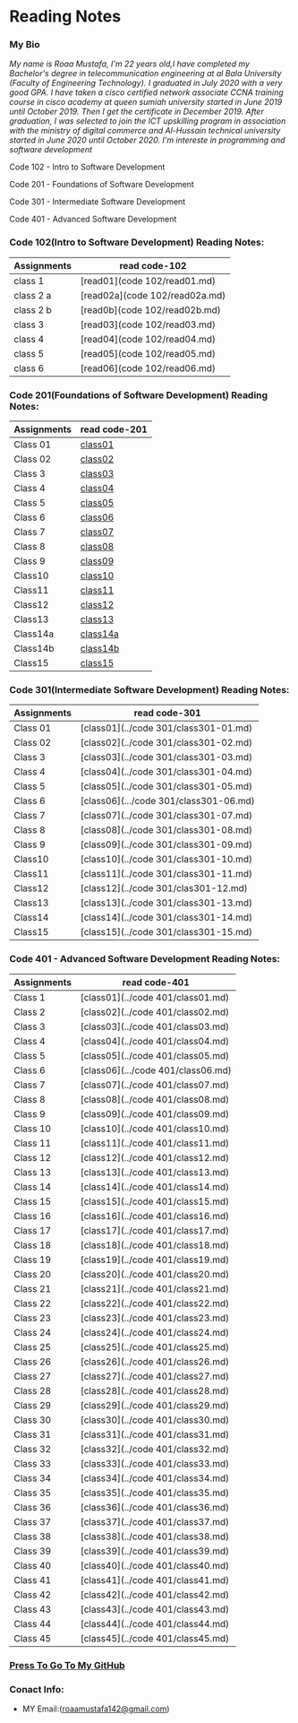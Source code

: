 
# Reading Notes
###  My Bio
*My name is Roaa Mustafa, I'm 22 years old,I have completed my Bachelor's degree in telecommunication engineering at al Bala University (Faculty of Engineering Technology).
I graduated in July 2020 with a very good GPA.
I have taken a cisco certified network associate CCNA training course in cisco academy at queen sumiah university started in June 2019 until October 2019. Then I get the certificate in December 2019.
After graduation, I was selected to join the ICT upskilling program in association with the ministry of digital commerce and Al-Hussain technical university started in June 2020 until October 2020.
I'm intereste in programming and software development*

Code 102 - Intro to Software Development

Code 201 - Foundations of Software Development

Code 301 - Intermediate Software Development

Code 401 - Advanced Software Development


### Code 102(Intro to Software Development) Reading Notes:

|Assignments |     read code-102            |                                                                                                                            
|----------- | -----------------------------|                                                                                                                            
|class 1     |[read01](code 102/read01.md)  |                                                                                                                            
|class 2 a   |[read02a](code 102/read02a.md)|                                                                                                                            
|class 2 b   |[read0b](code 102/read02b.md) |                                                                                                                            
|class 3     |[read03](code 102/read03.md)  |                                                                                                                            
|class 4     |[read04](code 102/read04.md)  |                                                                                                                            
|class 5     |[read05](code 102/read05.md)  |                                                                                                                            
|class 6     |[read06](code 102/read06.md)  |                                                                                                                            

### Code 201(Foundations of Software Development) Reading Notes:

|Assignments |     read code-201              |                                                                                                                            
|----------- |--------------------------------|                                                                                                                            
|  Class 01  |[class01](code201/class-01.md)  |                                                                                                                            
|  Class 02  |[class02](code201/class02.md)   |                                                                                                                      
|  Class 3   |[class03](code201/class-03.md)  |                                                                                                                      
|  Class 4   |[class04](code201/class-04.md)  |                                                                                                                      
|  Class 5   |[class05](code201/class-05.md)  |                                                                                                                      
|  Class 6   |[class06](code201/class-06.md)  |                                                                                                                      
|  Class 7   |[class07](code201/class-07.md)  |                                                                                                                      
|  Class 8   |[class08](code201/class-08.md)  |                                                                                                                      
|  Class 9   |[class09](code201/class-09.md)  |                                                                                                                      
|  Class10   |[class10](code201/class-10.md)  |                                                                                                                      
|  Class11   |[class11](code201/class-11.md)  |                                                                                                                      
|  Class12   |[class12](code201/class-12.md)  |                                                                                                                      
|  Class13   |[class13](code201/class-13.md)  |                                                                                                                      
|  Class14a  |[class14a](code201/class-14a.md)|                                                                                                                      
|  Class14b  |[class14b](code201/class-14b.md)|                                                                                                                      
|  Class15   |[class15](code201/class-15.md)  |                                                                                                                      

### Code 301(Intermediate Software Development) Reading Notes:

|Assignments |     read code-301         |                                                                                                              
|----------- |---------------------------|                                                                                                               
|  Class 01  |[class01](../code 301/class301-01.md)  |                                                               
|  Class 02  |[class02](../code 301/class301-02.md)  |                                                                                                               
|  Class 3   |[class03](../code 301/class301-03.md)  |                                                                                                               
|  Class 4   |[class04](../code 301/class301-04.md)  |                                                                                                               
|  Class 5   |[class05](../code 301/class301-05.md)  |                                                                                                               
|  Class 6   |[class06](.../code 301/class301-06.md)  |                                                                                                               
|  Class 7   |[class07](../code 301/class301-07.md)  |                                                                                                                
|  Class 8   |[class08](../code 301/class301-08.md)  |                                                                                                                     
|  Class 9   |[class09](../code 301/class301-09.md)  |                                                                                                               
|  Class10   |[class10](../code 301/class301-10.md)  |                                                                                                
|  Class11   |[class11](../code 301/class301-11.md)  |                                                                                                               
|  Class12   |[class12](../code 301/clas301-12.md)   |                                                
|  Class13   |[class13](../code 301/class301-13.md)  |                                                                                                               
|  Class14   |[class14](../code 301/class301-14.md)  |                                                                                                               
|  Class15   |[class15](../code 301/class301-15.md)  |                                                                                                               
### Code 401 - Advanced Software Development Reading Notes:
|Assignments |     read code-401         |                                                                                                              
|----------- |---------------------------|                                                                                                               
|  Class 1  |[class01](../code 401/class01.md)  |                                                            
|  Class 2  |[class02](../code 401/class02.md)  |                                                                                                              
|  Class 3   |[class03](../code 401/class03.md)  |                                                                                                               
|  Class 4   |[class04](../code 401/class04.md)  |                                                                                                               
|  Class 5   |[class05](../code 401/class05.md)  |                                                                                                               
|  Class 6   |[class06](.../code 401/class06.md)  |                                                                                                               
|  Class 7   |[class07](../code 401/class07.md)  |                                                                                                                
|  Class 8   |[class08](../code 401/class08.md)  |                                                                                                                     
|  Class 9   |[class09](../code 401/class09.md)  |                                                                                                               
|  Class 10   |[class10](../code 401/class10.md)  |                                                                                                
|  Class 11   |[class11](../code 401/class11.md)  |                                                                                                               
|  Class 12   |[class12](../code 401/class12.md)   |                                                
|  Class 13   |[class13](../code 401/class13.md)  |                                                                                                               
|  Class 14   |[class14](../code 401/class14.md)  |                                                                                                               
|  Class 15   |[class15](../code 401/class15.md)  |                   
|  Class 16   |[class16](../code 401/class16.md)  |                   
|  Class 17   |[class17](../code 401/class17.md)  |                   
|  Class 18   |[class18](../code 401/class18.md)  |                   
|  Class 19   |[class19](../code 401/class19.md)  |                   
|  Class 20   |[class20](../code 401/class20.md)  |                   
|  Class 21   |[class21](../code 401/class21.md)  |                   
|  Class 22   |[class22](../code 401/class22.md)  |                   
|  Class 23   |[class23](../code 401/class23.md)  |                   
|  Class 24   |[class24](../code 401/class24.md)  |                   
|  Class 25   |[class25](../code 401/class25.md)  |                   
|  Class 26   |[class26](../code 401/class26.md)  |                   
|  Class 27   |[class27](../code 401/class27.md)  |                   
|  Class 28   |[class28](../code 401/class28.md)  |                   
|  Class 29   |[class29](../code 401/class29.md)  |  
|  Class 30   |[class30](../code 401/class30.md)  | 
|  Class 31   |[class31](../code 401/class31.md)  | 
|  Class 32   |[class32](../code 401/class32.md)  | 
|  Class 33   |[class33](../code 401/class33.md)  | 
|  Class 34   |[class34](../code 401/class34.md)  | 
|  Class 35   |[class35](../code 401/class35.md)  | 
|  Class 36   |[class36](../code 401/class36.md)  | 
|  Class 37   |[class37](../code 401/class37.md)  | 
|  Class 38   |[class38](../code 401/class38.md)  | 
|  Class 39   |[class39](../code 401/class39.md)  | 
|  Class 40   |[class40](../code 401/class40.md)  | 
|  Class 41   |[class41](../code 401/class41.md)  | 
|  Class 42   |[class42](../code 401/class42.md)  | 
|  Class 43   |[class43](../code 401/class43.md)  | 
|  Class 44   |[class44](../code 401/class44.md)  | 
|  Class 45   |[class45](../code 401/class45.md)  | 


### [Press To Go To My GitHub](https://github.com/RoaaMustafa)

### Conact Info:
* MY Email:(roaamustafa142@gmail.com)


